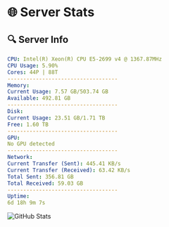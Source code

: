 # 🌐 Server Stats
## 🔍 Server Info
```yaml
CPU: Intel(R) Xeon(R) CPU E5-2699 v4 @ 1367.87MHz
CPU Usage: 5.90%
Cores: 44P | 88T
-----------------------------------
Memory:
Current Usage: 7.57 GB/503.74 GB
Available: 492.81 GB
-----------------------------------
Disk:
Current Usage: 23.51 GB/1.71 TB
Free: 1.60 TB
-----------------------------------
GPU:
No GPU detected
-----------------------------------
Network:
Current Transfer (Sent): 445.41 KB/s
Current Transfer (Received): 63.42 KB/s
Total Sent: 356.81 GB
Total Received: 59.03 GB
-----------------------------------
Uptime:
6d 18h 9m 7s
```
![GitHub Stats](https://img.shields.io/badge/Updated-2025-04-26_11:17:55-blue)